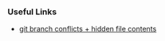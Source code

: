 


### Useful Links
- [git branch conflicts + hidden file contents](https://guides.codepath.com/ios/Using-Git-with-Terminal)
